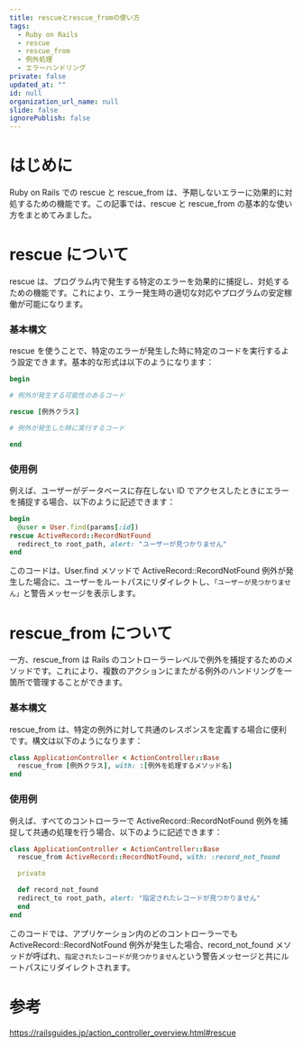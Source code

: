```yaml
---
title: rescueとrescue_fromの使い方
tags:
  - Ruby on Rails
  - rescue
  - rescue_from
  - 例外処理
  - エラーハンドリング
private: false
updated_at: ""
id: null
organization_url_name: null
slide: false
ignorePublish: false
---
```


# はじめに

Ruby on Rails での rescue と rescue_from は、予期しないエラーに効果的に対処するための機能です。この記事では、rescue と rescue_from の基本的な使い方をまとめてみました。

# rescue について

rescue は、プログラム内で発生する特定のエラーを効果的に捕捉し、対処するための機能です。これにより、エラー発生時の適切な対応やプログラムの安定稼働が可能になります。

### 基本構文

rescue を使うことで、特定のエラーが発生した時に特定のコードを実行するよう設定できます。基本的な形式は以下のようになります：

```ruby
begin

# 例外が発生する可能性のあるコード

rescue [例外クラス]

# 例外が発生した時に実行するコード

end
```

### 使用例

例えば、ユーザーがデータベースに存在しない ID でアクセスしたときにエラーを捕捉する場合、以下のように記述できます：

```ruby
begin
  @user = User.find(params[:id])
rescue ActiveRecord::RecordNotFound
  redirect_to root_path, alert: "ユーザーが見つかりません"
end
```

このコードは、User.find メソッドで ActiveRecord::RecordNotFound 例外が発生した場合に、ユーザーをルートパスにリダイレクトし、`「ユーザーが見つかりません」`と警告メッセージを表示します。

# rescue_from について

一方、rescue_from は Rails のコントローラーレベルで例外を捕捉するためのメソッドです。これにより、複数のアクションにまたがる例外のハンドリングを一箇所で管理することができます。

### 基本構文

rescue_from は、特定の例外に対して共通のレスポンスを定義する場合に便利です。構文は以下のようになります：

```ruby
class ApplicationController < ActionController::Base
  rescue_from [例外クラス], with: :[例外を処理するメソッド名]
end
```

### 使用例

例えば、すべてのコントローラーで ActiveRecord::RecordNotFound 例外を捕捉して共通の処理を行う場合、以下のように記述できます：

```ruby
class ApplicationController < ActionController::Base
  rescue_from ActiveRecord::RecordNotFound, with: :record_not_found

  private

  def record_not_found
  redirect_to root_path, alert: "指定されたレコードが見つかりません"
  end
end
```

このコードでは、アプリケーション内のどのコントローラーでも ActiveRecord::RecordNotFound 例外が発生した場合、record_not_found メソッドが呼ばれ、`指定されたレコードが見つかりません`という警告メッセージと共にルートパスにリダイレクトされます。

# 参考

https://railsguides.jp/action_controller_overview.html#rescue
